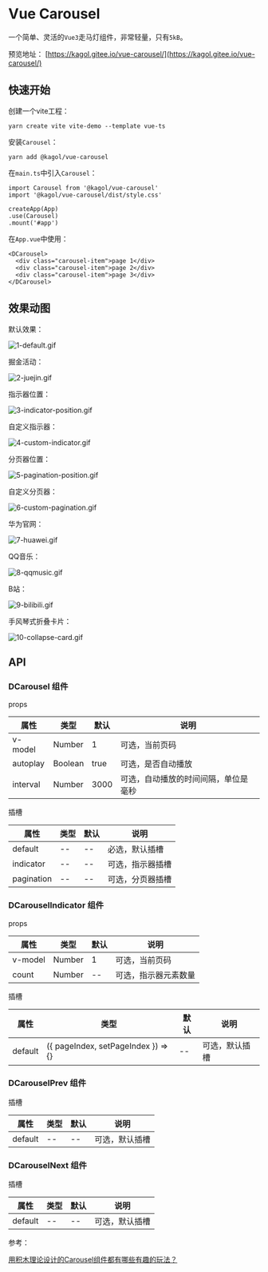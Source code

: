 # Vue Carousel

一个简单、灵活的`Vue3`走马灯组件，非常轻量，只有`5kB`。

预览地址：
[https://kagol.gitee.io/vue-carousel/](https://kagol.gitee.io/vue-carousel/)

## 快速开始

创建一个vite工程：

```
yarn create vite vite-demo --template vue-ts
```

安装`Carousel`：
```
yarn add @kagol/vue-carousel
```

在`main.ts`中引入`Carousel`：
```
import Carousel from '@kagol/vue-carousel'
import '@kagol/vue-carousel/dist/style.css'

createApp(App)
.use(Carousel)
.mount('#app')
```

在`App.vue`中使用：

```
<DCarousel>
  <div class="carousel-item">page 1</div>
  <div class="carousel-item">page 2</div>
  <div class="carousel-item">page 3</div>
</DCarousel>
```

## 效果动图

默认效果：

![1-default.gif](https://pic.imgdb.cn/item/61f2b4932ab3f51d9107f30c.gif)

掘金活动：

![2-juejin.gif](https://pic.imgdb.cn/item/61f2b4932ab3f51d9107f315.gif)

指示器位置：

![3-indicator-position.gif](https://pic.imgdb.cn/item/61f2b4932ab3f51d9107f31c.gif)

自定义指示器：

![4-custom-indicator.gif](https://pic.imgdb.cn/item/61f2b4932ab3f51d9107f325.gif)

分页器位置：

![5-pagination-position.gif](https://pic.imgdb.cn/item/61f2b4932ab3f51d9107f32f.gif)

自定义分页器：

![6-custom-pagination.gif](https://pic.imgdb.cn/item/61f2b5282ab3f51d9108b5ef.gif)

华为官网：

![7-huawei.gif](https://pic.imgdb.cn/item/61f2b7bb2ab3f51d910d4651.gif)

QQ音乐：

![8-qqmusic.gif](https://pic.imgdb.cn/item/61f2bb5d2ab3f51d91146170.gif)

B站：

![9-bilibili.gif](https://pic.imgdb.cn/item/61f2b85e2ab3f51d910e65ab.gif)

手风琴式折叠卡片：

![10-collapse-card.gif](https://pic.imgdb.cn/item/61f2b6f42ab3f51d910bc018.gif)

## API

### DCarousel 组件

props

| 属性    | 类型   | 默认 | 说明           |
| ------- | ------ | ---- | -------------- |
| v-model | Number | 1    | 可选，当前页码 |
| autoplay | Boolean | true    | 可选，是否自动播放 |
| interval | Number | 3000    | 可选，自动播放的时间间隔，单位是毫秒 |

插槽

| 属性    | 类型   | 默认 | 说明           |
| ------- | ------ | ---- | -------------- |
| default | -- | --    | 必选，默认插槽 |
| indicator | -- | --    | 可选，指示器插槽 |
| pagination | -- | --    | 可选，分页器插槽 |

### DCarouselIndicator 组件

props

| 属性    | 类型   | 默认 | 说明           |
| ------- | ------ | ---- | -------------- |
| v-model | Number | 1    | 可选，当前页码 |
| count | Number | --    | 可选，指示器元素数量 |

插槽

| 属性    | 类型   | 默认 | 说明           |
| ------- | ------ | ---- | -------------- |
| default | ({ pageIndex, setPageIndex }) => {} | --    | 可选，默认插槽 |

### DCarouselPrev 组件

插槽

| 属性    | 类型   | 默认 | 说明           |
| ------- | ------ | ---- | -------------- |
| default | -- | --    | 可选，默认插槽 |

### DCarouselNext 组件

插槽

| 属性    | 类型   | 默认 | 说明           |
| ------- | ------ | ---- | -------------- |
| default | -- | --    | 可选，默认插槽 |

参考：

[用积木理论设计的Carousel组件都有哪些有趣的玩法？](https://juejin.cn/post/7056193763810476063/)
